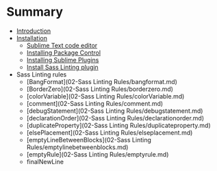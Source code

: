 # Summary

* [Introduction](README.md)
* [Installation](installation.md)
   * [Sublime Text code editor](01-Installation/00-sublime-text.md)
   * [Installing Package Control](01-Installation/01-package-control.md)
   * [Installing Sublime Plugins](01-Installation/02-sublime-plugins.md)
   * [Install Sass Linting plugin](01-Installation/04-sass-linting-plugin.md)
* Sass Linting rules
   * [BangFormat](02-Sass Linting Rules/bangformat.md)
   * [BorderZero](02-Sass Linting Rules/borderzero.md)
   * [colorVariable](02-Sass Linting Rules/colorVariable.md)
   * [comment](02-Sass Linting Rules/comment.md)
   * [debugStatement](02-Sass Linting Rules/debugstatement.md)
   * [declarationOrder](02-Sass Linting Rules/declarationorder.md)
   * [duplicateProperty](02-Sass Linting Rules/duplicateproperty.md)
   * [elsePlacement](02-Sass Linting Rules/elseplacement.md)
   * [emptyLineBetweenBlocks](02-Sass Linting Rules/emptylinebetweenblocks.md)
   * [emptyRule](02-Sass Linting Rules/emptyrule.md)
   * finalNewLine

